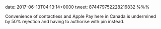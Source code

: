 date: 2017-06-13T04:13:14+0000
tweet: 874479752228216832
%%%

Convenience of contactless and Apple Pay here in Canada is undermined by 50% rejection and having to authorise with pin instead.
